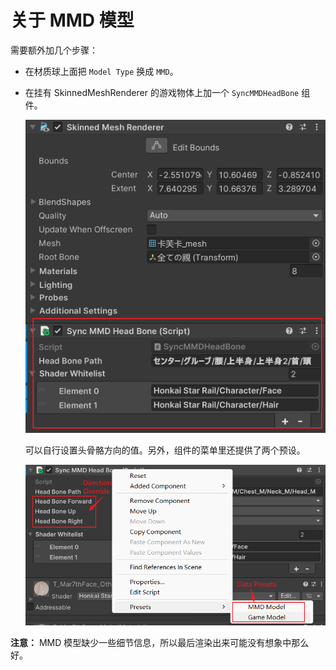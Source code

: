 # 关于 MMD 模型

需要额外加几个步骤：

- 在材质球上面把 `Model Type` 换成 `MMD`。
- 在挂有 SkinnedMeshRenderer 的游戏物体上加一个 `SyncMMDHeadBone` 组件。

    ![sync-mmd-head-bone](../Screenshots~/_sync_mmd_head_bone.png)

    可以自行设置头骨骼方向的值。另外，组件的菜单里还提供了两个预设。

    ![sync-mmd-head-bone-ex](../Screenshots~/_sync_mmd_head_bone_ex.png)

**注意：** MMD 模型缺少一些细节信息，所以最后渲染出来可能没有想象中那么好。
